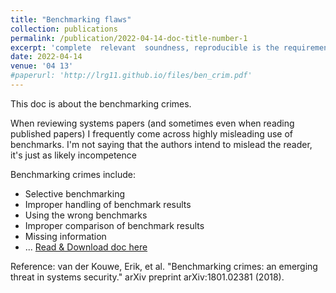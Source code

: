 ```yaml
---
title: "Benchmarking flaws"
collection: publications
permalink: /publication/2022-04-14-doc-title-number-1
excerpt: 'complete  relevant  soundness, reproducible is the requirements that a good paper should meet, but unfortunately experience shows that this is often hard to comeby in practice. Most papers violate these properties is called commiting a number of benchmarking crimes/flaws.'
date: 2022-04-14
venue: '04 13'
#paperurl: 'http://lrg11.github.io/files/ben_crim.pdf'
---
```

This doc is about the benchmarking crimes. 

When reviewing systems papers (and sometimes even when reading published papers) I frequently come across highly misleading use of benchmarks. I'm not saying that the authors intend to mislead the reader, it's just as likely incompetence

Benchmarking crimes include:
+ Selective benchmarking
+ Improper handling of benchmark results
+ Using the wrong benchmarks
+ Improper comparison of benchmark results
+ Missing information
+ ...
[Read & Download doc here](http://lrg11.github.io/files/ben_crim.pdf)

Reference: van der Kouwe, Erik, et al. "Benchmarking crimes: an emerging threat in systems security." arXiv preprint arXiv:1801.02381 (2018).
